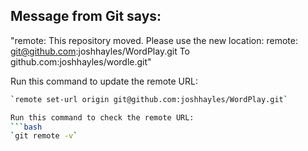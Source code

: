 ## Message from Git says: 
"remote: This repository moved. Please use the new location:
remote: git@github.com:joshhayles/WordPlay.git
To github.com:joshhayles/wordle.git"

Run this command to update the remote URL:
```bash
`remote set-url origin git@github.com:joshhayles/WordPlay.git`

Run this command to check the remote URL:
```bash
`git remote -v`